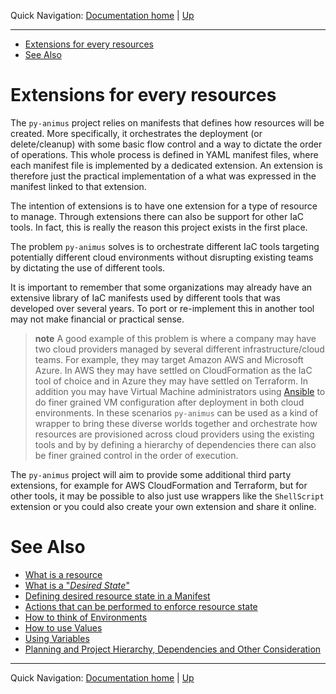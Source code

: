 Quick Navigation: [Documentation home](../../README.md) | [Up](./README.md)

<hr />

- [Extensions for every resources](#extensions-for-every-resources)
- [See Also](#see-also)

# Extensions for every resources

The `py-animus` project relies on manifests that defines how resources will be created. More specifically, it orchestrates the deployment (or delete/cleanup) with some basic flow control and a way to dictate the order of operations. This whole process is defined in YAML manifest files, where each manifest file is implemented by a dedicated extension. An extension is therefore just the practical implementation of a what was expressed in the manifest linked to that extension.

The intention of extensions is to have one extension for a type of resource to manage. Through extensions there can also be support for other IaC tools. In fact, this is really the reason this project exists in the first place. 

The problem `py-animus` solves is to orchestrate different IaC tools targeting potentially different cloud environments without disrupting existing teams by dictating the use of different tools. 

It is important to remember that some organizations may already have an extensive library of IaC manifests used by different tools that was developed over several years. To port or re-implement this in another tool may not make financial or practical sense.

> **note**
> A good example of this problem is where a company may have two cloud providers managed by several different infrastructure/cloud teams. For example, they may target Amazon AWS and Microsoft Azure. In AWS they may have settled on CloudFormation as the IaC tool of choice and in Azure they may have settled on Terraform. In addition you may have Virtual Machine administrators using [Ansible](https://www.ansible.com/) to do finer grained VM configuration after deployment in both cloud environments. In these scenarios `py-animus` can be used as a kind of wrapper to bring these diverse worlds together and orchestrate how resources are provisioned across cloud providers using the existing tools and by by defining a hierarchy of dependencies there can also be finer grained control in the order of execution. 

The `py-animus` project will aim to provide some additional third party extensions, for example for AWS CloudFormation and Terraform, but for other tools, it may be possible to also just use wrappers like the `ShellScript` extension or you could also create your own extension and share it online.

# See Also

* [What is a resource](./01-what-is-a-resource.md)
* [What is a "_Desired State_"](./02-what-is-desired-state.md)
* [Defining desired resource state in a Manifest](./03-defining-desired-resource-state-in-a-manifest.md)
* [Actions that can be performed to enforce resource state](./04-actions-that-can-be-performed-to-enforce-resource-state.md)
* [How to think of Environments](./06-environments.md)
* [How to use Values](./07-values.md)
* [Using Variables](./08-variables.md)
* [Planning and Project Hierarchy, Dependencies and Other Consideration](./09-planning-and-hierarchy.md)

<hr />

Quick Navigation: [Documentation home](../../../README.md) | [Up](./README.md)